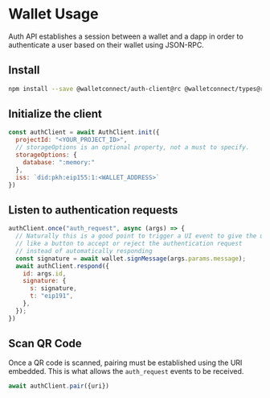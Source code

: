 # Wallet Usage

Auth API establishes a session between a wallet and a dapp in order to
authenticate a user based on their wallet using JSON-RPC.

## Install

```bash npm2yarn
npm install --save @walletconnect/auth-client@rc @walletconnect/types@rc
```

## Initialize the client

```javascript
const authClient = await AuthClient.init({
  projectId: "<YOUR_PROJECT_ID>",
  // storageOptions is an optional property, not a must to specify.
  storageOptions: { 
    database: ":memory:"
  },
  iss: `did:pkh:eip155:1:<WALLET_ADDRESS>`
})
```

## Listen to authentication requests

```javascript
authClient.once("auth_request", async (args) => {
  // Naturally this is a good point to trigger a UI event to give the user
  // like a button to accept or reject the authentication request
  // instead of automatically responding
  const signature = await wallet.signMessage(args.params.message);
  await authClient.respond({
    id: args.id,
    signature: {
      s: signature,
      t: "eip191",
    },
  });
})
```

## Scan QR Code

Once a QR code is scanned, pairing must be established using the URI embedded.
This is what allows the `auth_request` events to be received.

```javascript
await authClient.pair({uri})
```




